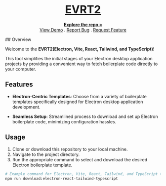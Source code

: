 <h1 align="center" style="font-size: 35px; margin-block: 20px;">
  <a href="https://portfolio-strahinja.vercel.app">EVRT2</a>
</h1>
<p align="center">
  <a href="https://github.com/strahinja2112/portfolio"><strong>Explore the repo »</strong></a>
  <br/>
  <a href="https://portfolio-strahinja.vercel.app">View Demo</a>
  .
  <a href="https://github.com/strahinja2112/portfolio/issues">Report Bug</a>
  .
  <a href="https://github.com/strahinja2112/portfolio/issues">Request Feature</a>
</p>
## Overview

Welcome to the **EVRT2(Electron, Vite, React, Tailwind, and TypeScript)**!

This tool simplifies the initial stages of your Electron desktop application projects by providing a convenient way to fetch boilerplate code directly to your computer.

## Features

- **Electron-Centric Templates**: Choose from a variety of boilerplate templates specifically designed for Electron desktop application development.

- **Seamless Setup**: Streamlined process to download and set up Electron boilerplate code, minimizing configuration hassles.

## Usage

1. Clone or download this repository to your local machine.
2. Navigate to the project directory.
3. Run the appropriate command to select and download the desired Electron boilerplate template.

```bash
# Example command for Electron, Vite, React, Tailwind, and TypeScript template
npm run download:electron-react-tailwind-typescript
```
